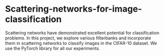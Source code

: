 # Scattering-networks-for-image-classification
Scattering networks have demonstrated excellent potential for classification problems. In this project, we explore various filterbanks and incorporate them in scattering networks to classify images in the CIFAR-10 dataset. We use the PyTorch library for all our experiments. 

